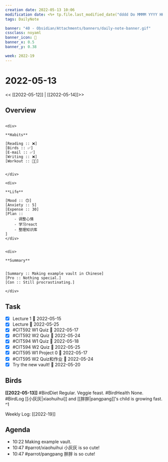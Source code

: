 ```yaml
---
creation date: 2022-05-13 10:06
modification date: <%+ tp.file.last_modified_date("dddd Do MMMM YYYY HH:mm:ss") %>
tags: DailyNote

banner: "40 - Obsidian/Attachments/banners/daily-note-banner.gif"
cssclass: noyaml
banner_icon: 💌
banner_x: 0.5
banner_y: 0.38

week: 2022-19
---
```


# 2022-05-13

<< [[2022-05-12]] | [[2022-05-14]]>>


## Overview
```ad-flex

<div>

**Habits**

[Reading :: ❌]
[Birds :: ✅]
[E-mail :: ✅]
[Writing :: ❌]
[Workout :: 🥷🏻]


</div>

<div>

**Life**

[Mood :: 🙃]
[Anxiety :: 5]
[Expense :: 30]
[Plan :: 
	- 调整心情
	- 学习react
	- 整理知识库
]
</div>


<div>

**Summary**


[Summary :: Making example vault in Chinese]
[Pro :: Nothing special.]
[Con :: Still procrastinating.]

</div>

```
## Task
- [x] Lecture 1 📅 2022-05-15
- [x] Lecture 📅 2022-05-25
- [x] #CIT592 W1 Quiz 📅 2022-05-17
- [x] #CIT592 W2 Quiz 📅 2022-05-24
- [x] #CIT594 W1 Quiz 📅 2022-05-18
- [x] #CIT594 W2 Quiz 📅 2022-05-25
- [x] #CIT595 W1 Project 0 📅 2022-05-17
- [x] #CIT595 W2 Quiz和作业 📅 2022-05-24
- [x] Try the new vault! 📅 2022-05-20

## Birds
**[[2022-05-13]]**
#BirdDiet Regular. Veggie feast. 
#BirdHealth None.
#BirdLog [[小灰灰|xiaohuihui]] and [[胖胖|pangpang]]'s child is growing fast. 
^1

Weekly Log: [[2022-19]]

## Agenda

- 10:22 Making example vault. 
- 10:47 #parrot/xiaohuihui 小灰灰 is so cute!
- 10:47 #parrot/pangpang 胖胖 is so cute!
